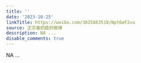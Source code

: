 ```yaml
---
title: ''
date: '2023-10-25'
linkTitle: https://weibo.com/3825863518/Npt6eF2vu
source: 正宗毒奶菇的微博
description: NA ...
disable_comments: true
---
```

NA ...